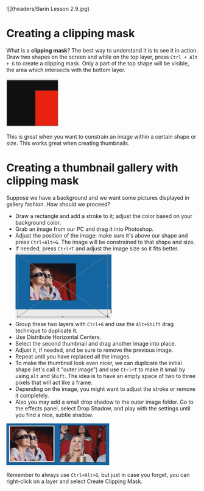 ![](headers/Barin Lesson 2.9.jpg)
# Creating a clipping mask

What is a **clipping mask**? The best way to understand it is to see it in action. Draw two shapes on the screen and while on the top layer, press `Ctrl + Alt + G` to create a clipping mask. Only a part of the top shape will be visible, the area which intersects with the bottom layer.

![](images/2-9_clipping.png)

This is great when you want to constrain an image within a certain shape or size. This works great when creating thumbnails.

# Creating a thumbnail gallery with clipping mask

Suppose we have a background and we want some pictures displayed in gallery fashion. How should we proceed?

* Draw a rectangle and add a stroke to it; adjust the color based on your background color.
* Grab an image from our PC and drag it into Photoshop.
* Adjust the position of the image: make sure it's above our shape and press `Ctrl+Alt+G`. The image will be constrained to that shape and size.
* If needed, press `Ctrl+T` and adjust the image size so it fits better.
![](images/2-9_clipping_example.png)
* Group these two layers with `Ctrl+G` and use the `Alt+Shift` drag technique to duplicate it.
* Use Distribute Horizontal Centers.
* Select the second thumbnail and drag another image into place.
* Adjust it, if needed, and be sure to remove the previous image.
* Repeat until you have replaced all the images.
* To make the thumbnail look even nicer, we can duplicate the initial shape (let's call it "outer image") and use `Ctrl+T` to make it small by using `Alt` and `Shift`. The idea is to have an empty space of two to three pixels that will act like a frame.
* Depending on the image, you might want to adjust the stroke or remove it completely.
* Also you may add a small drop shadow to the outer image folder. Go to the effects panel, select Drop Shadow, and play with the settings until you find a nice, subtle shadow.

![](images/2-9_gallery.png)

Remember to always use `Ctrl+Alt+G`, but just in case you forget, you can right-click on a layer and select Create Clipping Mask.